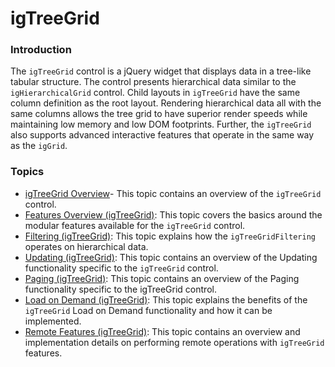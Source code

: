﻿<!--
|metadata|
{
    "fileName": "igtreegrid-landing-page",
    "controlName": ["igTreeGrid"],
    "tags": ["Grids"]
}
|metadata|
-->

# igTreeGrid


### Introduction

The `igTreeGrid` control is a jQuery widget that displays data in a tree-like tabular structure. The control presents hierarchical data similar to the `igHierarchicalGrid` control. Child layouts in `igTreeGrid` have the same column definition as the root layout. Rendering hierarchical data all with the same columns allows the tree grid to have superior render speeds while maintaining low memory and low DOM footprints. Further, the `igTreeGrid` also supports advanced interactive features that operate in the same way as the `igGrid`.

### Topics

-   [igTreeGrid Overview](igTreeGrid-Overview.html)- This topic contains an overview of the `igTreeGrid` control.
-   [Features Overview (igTreeGrid)](igTreeGrid-Features-Overview.html): This topic covers the basics around the modular features available for the `igTreeGrid` control. 
-   [Filtering (igTreeGrid)](igTreeGrid-Filtering.html): This topic explains how the `igTreeGridFiltering` operates on hierarchical data.
-   [Updating (igTreeGrid)](igTreeGrid-Updating.html): This topic contains an overview of the Updating functionality specific to the `igTreeGrid` control.
-   [Paging (igTreeGrid)](igTreeGrid-Paging.html): This topic contains an overview of the Paging functionality specific to the igTreeGrid control.
-   [Load on Demand (igTreeGrid)](igTreeGrid-Load-On-Demand.html): This topic explains the benefits of the `igTreeGrid` Load on Demand functionality and how it can be implemented.
-	[Remote Features (igTreeGrid)](igTreeGrid-Remote-Features.html): This topic contains an overview and implementation details on performing remote operations with `igTreeGrid` features.
  
